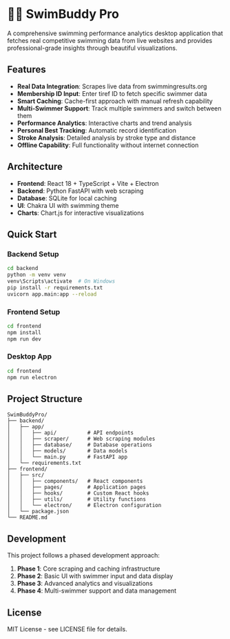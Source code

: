 # 🏊‍♀️ SwimBuddy Pro

A comprehensive swimming performance analytics desktop application that fetches real competitive swimming data from live websites and provides professional-grade insights through beautiful visualizations.

## Features

- **Real Data Integration**: Scrapes live data from swimmingresults.org
- **Membership ID Input**: Enter tiref ID to fetch specific swimmer data
- **Smart Caching**: Cache-first approach with manual refresh capability
- **Multi-Swimmer Support**: Track multiple swimmers and switch between them
- **Performance Analytics**: Interactive charts and trend analysis
- **Personal Best Tracking**: Automatic record identification
- **Stroke Analysis**: Detailed analysis by stroke type and distance
- **Offline Capability**: Full functionality without internet connection

## Architecture

- **Frontend**: React 18 + TypeScript + Vite + Electron
- **Backend**: Python FastAPI with web scraping
- **Database**: SQLite for local caching
- **UI**: Chakra UI with swimming theme
- **Charts**: Chart.js for interactive visualizations

## Quick Start

### Backend Setup
```bash
cd backend
python -m venv venv
venv\Scripts\activate  # On Windows
pip install -r requirements.txt
uvicorn app.main:app --reload
```

### Frontend Setup
```bash
cd frontend
npm install
npm run dev
```

### Desktop App
```bash
cd frontend
npm run electron
```

## Project Structure

```
SwimBuddyPro/
├── backend/
│   ├── app/
│   │   ├── api/          # API endpoints
│   │   ├── scraper/      # Web scraping modules
│   │   ├── database/     # Database operations
│   │   ├── models/       # Data models
│   │   └── main.py       # FastAPI app
│   └── requirements.txt
├── frontend/
│   ├── src/
│   │   ├── components/   # React components
│   │   ├── pages/        # Application pages
│   │   ├── hooks/        # Custom React hooks
│   │   ├── utils/        # Utility functions
│   │   └── electron/     # Electron configuration
│   └── package.json
└── README.md
```

## Development

This project follows a phased development approach:

1. **Phase 1**: Core scraping and caching infrastructure
2. **Phase 2**: Basic UI with swimmer input and data display
3. **Phase 3**: Advanced analytics and visualizations
4. **Phase 4**: Multi-swimmer support and data management

## License

MIT License - see LICENSE file for details.
